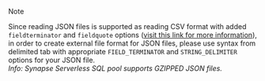 > [!NOTE]
> Since reading JSON files is supported as reading CSV format with added `fieldterminator` and `fieldquote` options ([visit this link for more information](https://docs.microsoft.com/en-us/azure/synapse-analytics/sql/query-json-files)), in order to create external file format for JSON files, please use syntax from delimited tab with appropriate `FIELD_TERMINATOR` and `STRING_DELIMITER` options for your JSON file. <br>
_Info: Synapse Serverless SQL pool supports GZIPPED JSON files._
